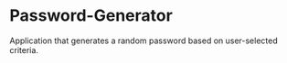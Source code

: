 # Password-Generator
Application that generates a random password based on user-selected criteria. 
